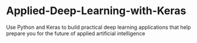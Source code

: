 # Applied-Deep-Learning-with-Keras
Use Python and Keras to build practical deep learning applications that help prepare you for the future of applied artificial intelligence
